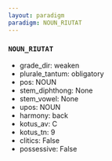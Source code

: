 ```yaml
---
layout: paradigm
paradigm: NOUN_RIUTAT
---
```

### ` NOUN_RIUTAT `


* grade_dir: weaken
* plurale_tantum: obligatory
* pos: NOUN
* stem_diphthong: None
* stem_vowel: None
* upos: NOUN
* harmony: back
* kotus_av: C
* kotus_tn: 9
* clitics: False
* possessive: False
